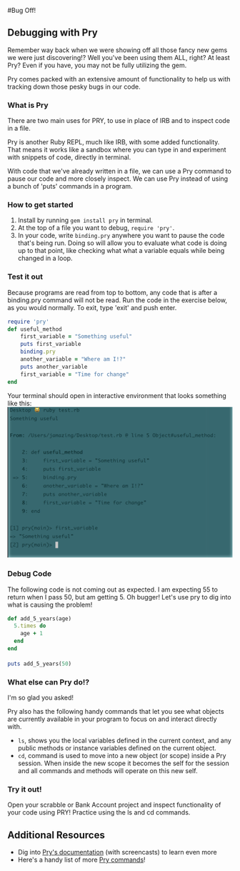 #Bug Off!
## Debugging with Pry


Remember way back when we were showing off all those fancy new gems we were just discovering!? Well you've been using them ALL, right? At least Pry? Even if you have, you may not be fully utilizing the gem.

Pry comes packed with an extensive amount of functionality to help us with tracking down those pesky bugs in our code.


### What is Pry
There are two main uses for PRY, to use in place of IRB and to inspect code in a file.

Pry is another Ruby REPL, much like IRB, with some added functionality. That means it works like a sandbox where you can type in and experiment with snippets of code, directly in terminal.

With code that we've already written in a file, we can use a Pry command to pause our code and more closely inspect. We can use Pry instead of using a bunch of 'puts' commands in a program.



### How to get started

1. Install by running `` gem install pry `` in terminal.
1. At the top of a file you want to debug, `` require 'pry' ``.
1. In your code, write ``binding.pry`` anywhere you want to pause the code that's being run. Doing so will allow you to evaluate what code is doing up to that point, like checking what what a variable equals while being changed in a loop.



### Test it out

Because programs are read from top to bottom, any code that is after a binding.pry command will not be read. Run the code in the exercise below, as you would normally. To exit, type 'exit' and push enter.

``` Ruby
require 'pry'
def useful_method
    first_variable = "Something useful"
    puts first_variable
    binding.pry
    another_variable = "Where am I!?"
    puts another_variable
    first_variable = "Time for change"
end
```
Your terminal should open in interactive environment that looks something like this:
![binding.pry in terminal](./images/pry.png)


### Debug Code
The following code is not coming out as expected. I am expecting 55 to return when I pass 50, but am getting 5. Oh bugger! Let's use pry to dig into what is causing the problem!

``` Ruby
def add_5_years(age)
  5.times do
    age + 1
  end
end

puts add_5_years(50)
```

### What else can Pry do!?
I'm so glad you asked!

Pry also has the following handy commands that let you see what objects are currently available in your program to focus on and interact directly with.

- ``ls``,  shows you the local variables defined in the current context, and any public methods or instance variables defined on the current object.
- ``cd``, command is used to move into a new object (or scope) inside a Pry session. When inside the new scope it becomes the self for the session and all commands and methods will operate on this new self.


### Try it out!
Open your scrabble or Bank Account project and inspect functionality of your code using PRY! Practice using the ls and cd commands.


## Additional Resources
- Dig into [Pry's documentation](http://pryrepl.org/) (with screencasts) to learn even more
- Here's a handy list of more [Pry commands](https://github.com/pry/pry/wiki/State-navigation#Ls)!

